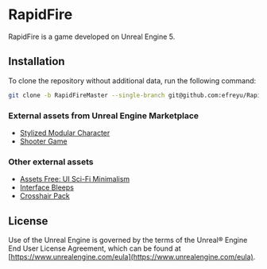 # RapidFire
RapidFire is a game developed on Unreal Engine 5.

## Installation
To clone the repository without additional data, run the following command:
```bash
git clone -b RapidFireMaster --single-branch git@github.com:efreyu/RapidFire.git
```


### External assets from Unreal Engine Marketplace
- [Stylized Modular Character](https://www.unrealengine.com/marketplace/en-US/product/stylized-modular-character)
- [Shooter Game](https://www.unrealengine.com/marketplace/en-US/item/fea72c38b29841e592f9ed2007a9d756)
### Other external assets
- [Assets Free: UI Sci-Fi Minimalism](https://wenrexa.itch.io/nesia01)
- [Interface Bleeps](https://bleeoop.itch.io/interface-bleeps)
- [Crosshair Pack](https://void1gaming.itch.io/free-mega-crosshairs-pack)

## License
Use of the Unreal Engine is governed by the terms of the Unreal® Engine End User License Agreement, which can be found at [https://www.unrealengine.com/eula](https://www.unrealengine.com/eula).